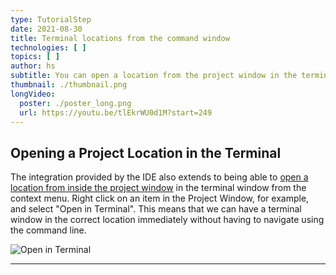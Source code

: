 ```yaml
---
type: TutorialStep
date: 2021-08-30
title: Terminal locations from the command window
technologies: [ ]
topics: [ ]
author: hs
subtitle: You can open a location from the project window in the terminal window
thumbnail: ./thumbnail.png
longVideo:
  poster: ./poster_long.png
  url: https://youtu.be/tlEkrWU0d1M?start=249
---
```


## Opening a Project Location in the Terminal
The integration provided by the IDE also extends to being able to [open a location from inside the project window](https://www.jetbrains.com/help/idea/terminal-emulator.html#open-terminal) in the terminal window from the context menu. Right click on an item in the Project Window, for example, and select "Open in Terminal". This means that we can have a terminal window in the correct location immediately without having to navigate using the command line.

![Open in Terminal](open-in-terminal.png)

---
